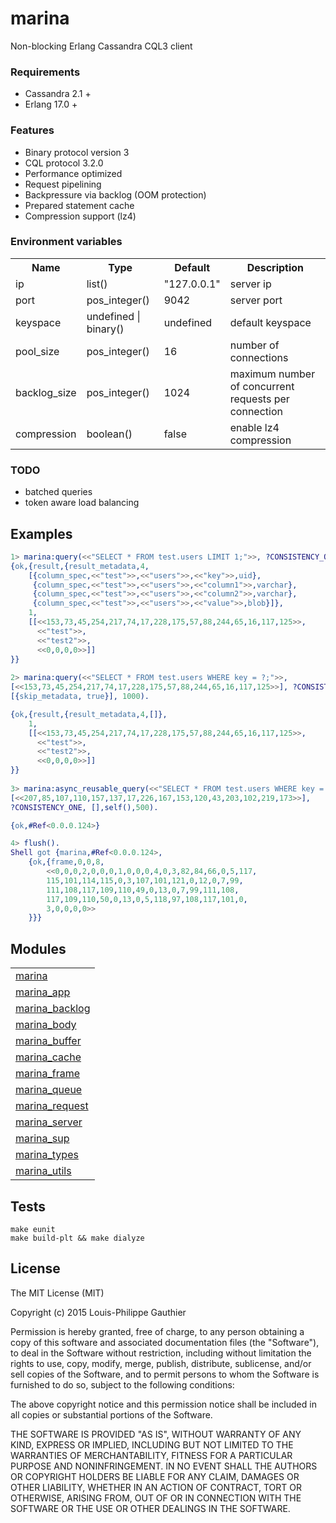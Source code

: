 

# marina #

Non-blocking Erlang Cassandra CQL3 client

### Requirements

* Cassandra 2.1 +
* Erlang 17.0 +

### Features

* Binary protocol version 3
* CQL protocol 3.2.0
* Performance optimized
* Request pipelining
* Backpressure via backlog (OOM protection)
* Prepared statement cache
* Compression support (lz4)

### Environment variables

<table width="100%">
  <theader>
    <th>Name</th>
    <th>Type</th>
    <th>Default</th>
    <th>Description</th>
  </theader>
  <tr>
    <td>ip</td>
    <td>list()</td>
    <td>"127.0.0.1"</td>
    <td>server ip</td>
  </tr>
  <tr>
    <td>port</td>
    <td>pos_integer()</td>
    <td>9042</td>
    <td>server port</td>
  </tr>
  <tr>
    <td>keyspace</td>
    <td>undefined | binary()</td>
    <td>undefined</td>
    <td>default keyspace</td>
  </tr>
  <tr>
    <td>pool_size</td>
    <td>pos_integer()</td>
    <td>16</td>
    <td>number of connections</td>
  </tr>
  <tr>
    <td>backlog_size</td>
    <td>pos_integer()</td>
    <td>1024</td>
    <td>maximum number of concurrent requests per connection</td>
  </tr>
  <tr>
    <td>compression</td>
    <td>boolean()</td>
    <td>false</td>
    <td>enable lz4 compression</td></tr>
</table>

### TODO

* batched queries
* token aware load balancing

## Examples

```erlang
1> marina:query(<<"SELECT * FROM test.users LIMIT 1;">>, ?CONSISTENCY_ONE, [], 1000).
{ok,{result,{result_metadata,4,
    [{column_spec,<<"test">>,<<"users">>,<<"key">>,uid},
     {column_spec,<<"test">>,<<"users">>,<<"column1">>,varchar},
     {column_spec,<<"test">>,<<"users">>,<<"column2">>,varchar},
     {column_spec,<<"test">>,<<"users">>,<<"value">>,blob}]},
    1,
    [[<<153,73,45,254,217,74,17,228,175,57,88,244,65,16,117,125>>,
      <<"test">>,
      <<"test2">>,
      <<0,0,0,0>>]]
}}
             
2> marina:query(<<"SELECT * FROM test.users WHERE key = ?;">>, 
[<<153,73,45,254,217,74,17,228,175,57,88,244,65,16,117,125>>], ?CONSISTENCY_ONE, 
[{skip_metadata, true}], 1000).

{ok,{result,{result_metadata,4,[]},
    1,
    [[<<153,73,45,254,217,74,17,228,175,57,88,244,65,16,117,125>>,
      <<"test">>,
      <<"test2">>,
      <<0,0,0,0>>]]
}}
              
3> marina:async_reusable_query(<<"SELECT * FROM test.users WHERE key = ?;">>, 
[<<207,85,107,110,157,137,17,226,167,153,120,43,203,102,219,173>>], 
?CONSISTENCY_ONE, [],self(),500).

{ok,#Ref<0.0.0.124>}

4> flush().
Shell got {marina,#Ref<0.0.0.124>,
    {ok,{frame,0,0,8, 
        <<0,0,0,2,0,0,0,1,0,0,0,4,0,3,82,84,66,0,5,117,
        115,101,114,115,0,3,107,101,121,0,12,0,7,99,
        111,108,117,109,110,49,0,13,0,7,99,111,108,
        117,109,110,50,0,13,0,5,118,97,108,117,101,0,
        3,0,0,0,0>>
    }}}
```

## Modules

<table width="100%" border="0">
<tr><td><a href="http://github.com/lpgauth/marina/blob/master/doc/marina.md" class="module">marina</a></td></tr>
<tr><td><a href="http://github.com/lpgauth/marina/blob/master/doc/marina_app.md" class="module">marina_app</a></td></tr>
<tr><td><a href="http://github.com/lpgauth/marina/blob/master/doc/marina_backlog.md" class="module">marina_backlog</a></td></tr>
<tr><td><a href="http://github.com/lpgauth/marina/blob/master/doc/marina_body.md" class="module">marina_body</a></td></tr>
<tr><td><a href="http://github.com/lpgauth/marina/blob/master/doc/marina_buffer.md" class="module">marina_buffer</a></td></tr>
<tr><td><a href="http://github.com/lpgauth/marina/blob/master/doc/marina_cache.md" class="module">marina_cache</a></td></tr>
<tr><td><a href="http://github.com/lpgauth/marina/blob/master/doc/marina_frame.md" class="module">marina_frame</a></td></tr>
<tr><td><a href="http://github.com/lpgauth/marina/blob/master/doc/marina_queue.md" class="module">marina_queue</a></td></tr>
<tr><td><a href="http://github.com/lpgauth/marina/blob/master/doc/marina_request.md" class="module">marina_request</a></td></tr>
<tr><td><a href="http://github.com/lpgauth/marina/blob/master/doc/marina_server.md" class="module">marina_server</a></td></tr>
<tr><td><a href="http://github.com/lpgauth/marina/blob/master/doc/marina_sup.md" class="module">marina_sup</a></td></tr>
<tr><td><a href="http://github.com/lpgauth/marina/blob/master/doc/marina_types.md" class="module">marina_types</a></td></tr>
<tr><td><a href="http://github.com/lpgauth/marina/blob/master/doc/marina_utils.md" class="module">marina_utils</a></td></tr></table>

## Tests

```
make eunit
make build-plt && make dialyze
```

## License

The MIT License (MIT)

Copyright (c) 2015 Louis-Philippe Gauthier

Permission is hereby granted, free of charge, to any person obtaining a copy
of this software and associated documentation files (the "Software"), to deal
in the Software without restriction, including without limitation the rights
to use, copy, modify, merge, publish, distribute, sublicense, and/or sell
copies of the Software, and to permit persons to whom the Software is
furnished to do so, subject to the following conditions:

The above copyright notice and this permission notice shall be included in all
copies or substantial portions of the Software.

THE SOFTWARE IS PROVIDED "AS IS", WITHOUT WARRANTY OF ANY KIND, EXPRESS OR
IMPLIED, INCLUDING BUT NOT LIMITED TO THE WARRANTIES OF MERCHANTABILITY,
FITNESS FOR A PARTICULAR PURPOSE AND NONINFRINGEMENT. IN NO EVENT SHALL THE
AUTHORS OR COPYRIGHT HOLDERS BE LIABLE FOR ANY CLAIM, DAMAGES OR OTHER
LIABILITY, WHETHER IN AN ACTION OF CONTRACT, TORT OR OTHERWISE, ARISING FROM,
OUT OF OR IN CONNECTION WITH THE SOFTWARE OR THE USE OR OTHER DEALINGS IN THE
SOFTWARE.
